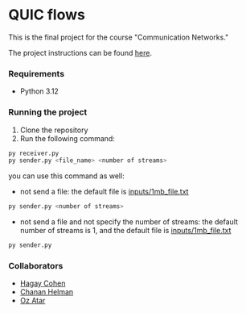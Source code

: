 # QUIC flows

This is the final project for the course "Communication Networks."

The project instructions can be found [here](./final_project.pdf).

### Requirements

- Python 3.12

### Running the project

1. Clone the repository
2. Run the following command:

```bash
py receiver.py
py sender.py <file_name> <number of streams>
```

you can use this command as well:

* not send a file:
  the default file is [inputs/1mb_file.txt](./inputs/1mb_file.txt)

```bash
py sender.py <number of streams>
```

* not send a file and not specify the number of streams:
  the default number of streams is 1, and the default file is [inputs/1mb_file.txt](./inputs/1mb_file.txt)

```bash
py sender.py
```

### Collaborators

- [Hagay Cohen](https://github.com/hagaycohen2)
- [Chanan Helman](https://github.com/chanan-hash)
- [Oz Atar](https://github.com/LILOZI)
